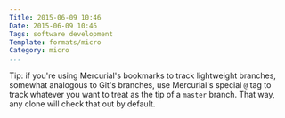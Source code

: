 ```yaml
---
Title: 2015-06-09 10:46
Date: 2015-06-09 10:46
Tags: software development
Template: formats/micro
Category: micro
...
```


Tip: if you're using Mercurial's bookmarks to track lightweight branches,
somewhat analogous to Git's branches, use Mercurial's special `@` tag to track
whatever you want to treat as the tip of a `master` branch. That way, any clone
will check that out by default.
